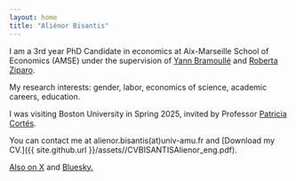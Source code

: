```yaml
---
layout: home
title: "Aliénor Bisantis"
---
```


I am a 3rd year PhD Candidate in economics at Aix-Marseille School of Economics (AMSE) under the supervision of [Yann Bramoullé](https://sites.google.com/site/bramoulley/)  and [Roberta Ziparo](https://sites.google.com/site/rziparo/).

My research interests: gender, labor, economics of science, academic careers, education.

I was visiting Boston University in Spring 2025, invited by Professor [Patricia Cortés](https://sites.google.com/site/pcortesbu/).

You can contact me at alienor.bisantis(at)univ-amu.fr and [Download my CV.]({{ site.github.url }}/assets//CVBISANTISAlienor_eng.pdf).

[Also on X](https://twitter.com/bisalienor) and [Bluesky.](https://bsky.app/profile/bisalienor.bsky.social)

&nbsp;  



&nbsp;  


